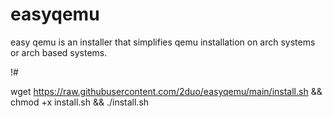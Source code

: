 # easyqemu

easy qemu is an installer that simplifies qemu installation on arch systems or arch based systems.


!#

wget https://raw.githubusercontent.com/2duo/easyqemu/main/install.sh && chmod +x install.sh && ./install.sh
